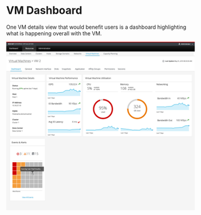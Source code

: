 # VM Dashboard

One VM details view that would benefit users is a dashboard highlighting what is happening overall with the VM.  

![vmdashboard](img/vm-dashboard.jpg)
